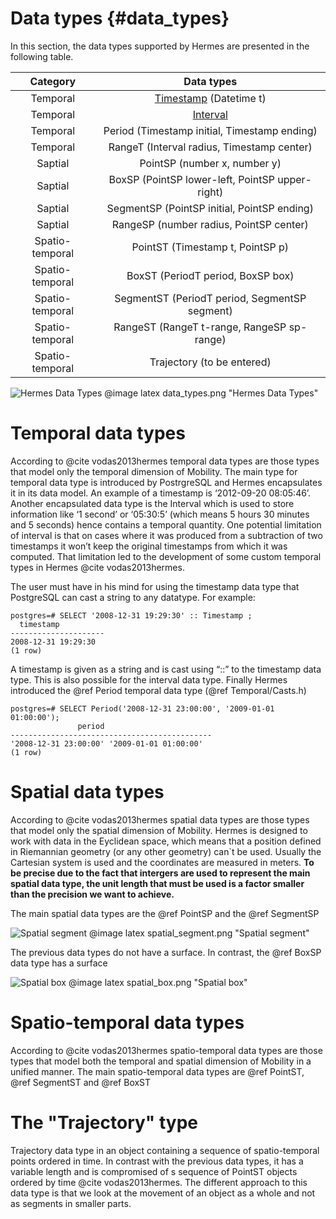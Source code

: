
# Data types {#data_types}

In this section, the data types supported by Hermes are presented in the following table.

Category        | Data types
:-----------:   | :-----------:
Temporal        | [Timestamp](http://www.postgresql.org/docs/9.4/static/datatype-datetime.html) (Datetime t) 
Temporal        | [Interval](http://www.postgresql.org/docs/9.4/static/datatype-datetime.html)  
Temporal        | Period (Timestamp initial, Timestamp ending) 
Temporal        | RangeT (Interval radius, Timestamp center)
Saptial         | PointSP (number x, number y) 
Saptial         | BoxSP (PointSP lower-left, PointSP upper-right)
Saptial         | SegmentSP (PointSP initial, PointSP ending)
Saptial         | RangeSP (number radius, PointSP center)
Spatio-temporal | PointST (Timestamp t, PointSP p)
Spatio-temporal | BoxST (PeriodT period, BoxSP box)
Spatio-temporal | SegmentST (PeriodT period, SegmentSP segment)
Spatio-temporal | RangeST (RangeT t-range, RangeSP sp-range)
Spatio-temporal | Trajectory (to be entered)

![Hermes Data Types](data_types.png)
@image latex data_types.png "Hermes Data Types" 

# Temporal data types

According to @cite vodas2013hermes temporal data types are those types that model only the temporal dimension of Mobility. The main type for temporal data type is introduced by PostrgreSQL and Hermes encapsulates it in its data model. An example of a timestamp is ‘2012-09-20 08:05:46’. Another encapsulated data type is the Interval which is used to store information like ‘1 second’ or ‘05:30:5’ (which means 5 hours 30 minutes and 5 seconds) hence
contains a temporal quantity. One potential limitation of interval is that on
cases where it was produced from a subtraction of two timestamps it won’t
keep the original timestamps from which it was computed. That limitation
led to the development of some custom temporal types in Hermes @cite vodas2013hermes.


The user must have in his mind for using the timestamp data type that PostgreSQL can cast a string to any datatype. For example:

	postgres=# SELECT '2008-12-31 19:29:30' :: Timestamp ;
      timestamp      
	---------------------
 	2008-12-31 19:29:30
	(1 row)
	

A timestamp is given as a string and is cast using “::” to the timestamp data type. This is also possible for the interval data type. Finally Hermes introduced the @ref Period temporal data type (@ref Temporal/Casts.h)

	postgres=# SELECT Period('2008-12-31 23:00:00', '2009-01-01 01:00:00');
                   period                    
	---------------------------------------------
 	'2008-12-31 23:00:00' '2009-01-01 01:00:00'
	(1 row)
	
	
# Spatial data types

According to @cite vodas2013hermes spatial data types are those types that model only the spatial dimension of Mobility. Hermes is designed to work with data in the Eyclidean space, which means that a position defined in Riemannian geometry (or any other geometry) can`t be used. Usually the Cartesian system is used and the coordinates are measured in meters. **To be precise due to the fact that intergers are used to represent the main spatial data type, the unit length that must be used is a factor smaller than the precision we want to achieve.**

The main spatial data types are the @ref PointSP and the @ref SegmentSP

![Spatial segment](spatial_segment.png)
@image latex spatial_segment.png "Spatial segment" 

The previous data types do not have a surface. In contrast, the @ref BoxSP data type has a surface

![Spatial box](spatial_box.png)
@image latex spatial_box.png "Spatial box" 

# Spatio-temporal data types

According to @cite vodas2013hermes spatio-temporal data types are those types that model both the temporal and spatial dimension of Mobility in a unified manner. The main spatio-temporal data types are @ref PointST, @ref SegmentST and @ref BoxST

# The "Trajectory" type

Trajectory data type in an object containing a sequence of spatio-temporal points ordered in time. In contrast with the previous data types, it has a variable length and is compromised of s sequence of PointST objects ordered by time @cite vodas2013hermes. The different approach to this data type is that we look at the movement of an object as a whole and not as segments in smaller parts. 